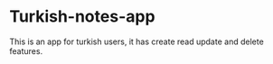 # Turkish-notes-app
This is an app for turkish users, it has create read update and delete features.
